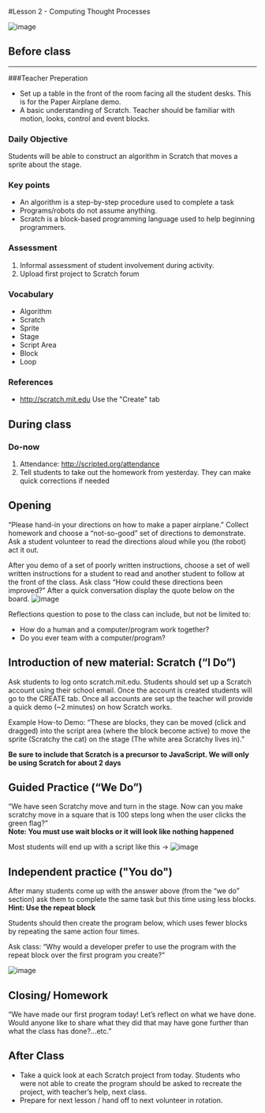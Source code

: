 #Lesson 2 - Computing Thought Processes

![image](http://i.imgur.com/tM1CA61.png)

## Before class
---
###Teacher Preperation
* Set up a table in the front of the room facing all the student desks. This is for the Paper Airplane demo.
* A basic understanding of Scratch. Teacher should be familiar with motion, looks, control and event blocks.

### Daily Objective

Students will be able to construct an algorithm in Scratch that moves a sprite about the stage.

### Key points

* An algorithm is a step-by-step procedure used to complete a task
* Programs/robots do not assume anything.
* Scratch is a block-based programming language used to help beginning programmers.

### Assessment

1. Informal assessment of student involvement during activity.
2. Upload first project to Scratch forum


### Vocabulary

* Algorithm
* Scratch
* Sprite
* Stage
* Script Area
* Block
* Loop

### References

* <http://scratch.mit.edu> Use the "Create" tab


## During class

### Do-now

1. Attendance: http://scripted.org/attendance
2. Tell students to take out the homework from yesterday. They can make quick corrections if needed



## Opening

“Please hand-in your directions on how to make a paper airplane.” Collect homework and choose a “not-so-good” set of directions to demonstrate. Ask a student volunteer to read the directions aloud while you (the robot) act it out.
  After you demo of a set of poorly written instructions, choose a set of well written instructions for a student to read and another student to follow at the front of the class. Ask class “How could these directions been improved?” After a quick conversation display the quote below on the board.![image](http://i.imgur.com/JbvNKe1.png)
Reflections question to pose to the class can include, but not be limited to:

* How do a human and a computer/program work together?* Do you ever team with a computer/program?## Introduction of new material: Scratch (“I Do”)
Ask students to log onto scratch.mit.edu. Students should set up a Scratch account using their school email. Once the account is created students will go to the CREATE tab. Once all accounts are set up the teacher will provide a quick demo (~2 minutes) on how Scratch works.  
Example How-to Demo: “These are blocks, they can be moved (click and dragged) into the script area (where the block become active) to move the sprite (Scratchy the cat) on the stage (The white area Scratchy lives in).”
**Be sure to include that Scratch is a precursor to JavaScript. We will only be using Scratch for about 2 days**## Guided Practice (“We Do”)
“We have seen Scratchy move and turn in the stage. Now can you make scratchy move in a square that is 100 steps long when the user clicks the green flag?”  **Note: You must use wait blocks or it will look like nothing happened**Most students will end up with a script like this → 
![image](http://i.imgur.com/CfFd6pj.png)  ## Independent practice ("You do")
After many students come up with the answer above (from the “we do” section) ask them to complete the same task but this time using less blocks. **Hint: Use the repeat block**

Students should then create the program below, which uses fewer blocks by repeating the same action four times.Ask class: “Why would a developer prefer to use the program with the repeat block over the first program you create?” 
![image](http://i.imgur.com/hq9CBL6.png)
## Closing/ Homework

“We have made our first program today! Let’s reflect on what we have done. Would anyone like to share what they did that may have gone further than what the class has done?...etc.”

## After Class
* Take a quick look at each Scratch project from today. Students who were not able to create the program should be asked to recreate the project, with teacher’s help, next class.
* Prepare for next lesson / hand off to next volunteer in rotation.